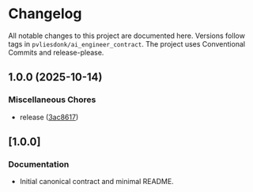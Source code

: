 # Changelog

All notable changes to this project are documented here. Versions follow tags in `pvliesdonk/ai_engineer_contract`.
The project uses Conventional Commits and release-please.


## 1.0.0 (2025-10-14)


### Miscellaneous Chores

* release ([3ac8617](https://github.com/pvliesdonk/ai_engineer_contract/commit/3ac8617ac2d44dd71a27bddcf48247fa9564eebf))

## [1.0.0]
### Documentation
- Initial canonical contract and minimal README.
